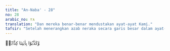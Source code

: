 ```yaml
---
title: "An-Naba' - 28"
no: 28
arabic_no: ٢٨
translation: "Dan mereka benar-benar mendustakan ayat-ayat Kami."
tafsir: "Setelah menerangkan azab neraka secara garis besar dalam ayat-ayat yang lalu, maka dalam ayat-ayat berikut ini Allah menyebutkan perincian terhadap dosa itu, yaitu terbagi atas dua bagian: pertama, mereka tidak takut kepada hari perhitungan karena mengingkari kedatangannya. Oleh karena itu, mereka tidak takut melakukan pelanggaran-pelanggaran itu sesuai dengan ajakan hawa nafsunya. Kedua, mereka mendustakan ayat-ayat Allah dan apa yang disebutkan dalam Al-Qur'an tentang kewajiban mentauhidkan Allah sesuai dengan seruan para rasul serta mempercayai hari kebangkitan."
---
```

وَّكَذَّبُوْا بِاٰيٰتِنَا كِذَّابًاۗ